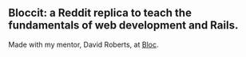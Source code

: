 ## Bloccit: a Reddit replica to teach the fundamentals of web development and Rails.

Made with my mentor, David Roberts, at [Bloc](http://bloc.io).
